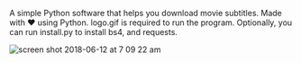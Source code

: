 A simple Python software that helps you download movie subtitles. Made with ❤ using Python.
logo.gif is required to run the program. Optionally, you can run install.py to install bs4, and requests.

![screen shot 2018-06-12 at 7 09 22 am](https://user-images.githubusercontent.com/30762976/41265378-a4a74674-6e0f-11e8-8e56-41c4be37b499.png)
